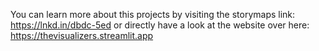 You can learn more about this projects by visiting the storymaps link: https://lnkd.in/dbdc-5ed or directly have a look at the website over here: https://thevisualizers.streamlit.app
